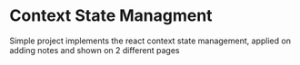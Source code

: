 # Context State Managment
 Simple project implements the react context state management, applied on adding notes and shown on 2 different pages
